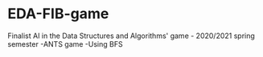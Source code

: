 # EDA-FIB-game
Finalist AI in the Data Structures and Algorithms' game - 2020/2021 spring semester
-ANTS game
-Using BFS
